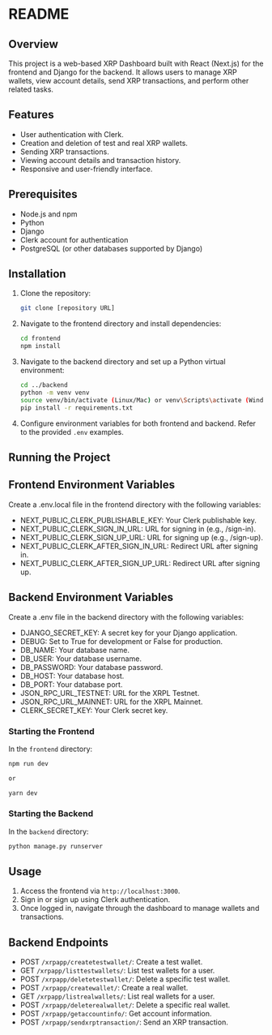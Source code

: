 # README 

## Overview

This project is a web-based XRP Dashboard built with React (Next.js) for the frontend and Django for the backend. It allows users to manage XRP wallets, view account details, send XRP transactions, and perform other related tasks.

## Features

- User authentication with Clerk.
- Creation and deletion of test and real XRP wallets.
- Sending XRP transactions.
- Viewing account details and transaction history.
- Responsive and user-friendly interface.

## Prerequisites

- Node.js and npm
- Python
- Django
- Clerk account for authentication
- PostgreSQL (or other databases supported by Django)

## Installation

1. Clone the repository:
   ```sh
   git clone [repository URL]
   ```
2. Navigate to the frontend directory and install dependencies:
   ```sh
   cd frontend
   npm install
   ```
3. Navigate to the backend directory and set up a Python virtual environment:
   ```sh
   cd ../backend
   python -m venv venv
   source venv/bin/activate (Linux/Mac) or venv\Scripts\activate (Windows)
   pip install -r requirements.txt
   ```
4. Configure environment variables for both frontend and backend. Refer to the provided `.env` examples.

## Running the Project

## Frontend Environment Variables

Create a .env.local file in the frontend directory with the following variables:

- NEXT_PUBLIC_CLERK_PUBLISHABLE_KEY: Your Clerk publishable key.
- NEXT_PUBLIC_CLERK_SIGN_IN_URL: URL for signing in (e.g., /sign-in).
- NEXT_PUBLIC_CLERK_SIGN_UP_URL: URL for signing up (e.g., /sign-up).
- NEXT_PUBLIC_CLERK_AFTER_SIGN_IN_URL: Redirect URL after signing in.
- NEXT_PUBLIC_CLERK_AFTER_SIGN_UP_URL: Redirect URL after signing up.

## Backend Environment Variables

Create a .env file in the backend directory with the following variables:

- DJANGO_SECRET_KEY: A secret key for your Django application.
- DEBUG: Set to True for development or False for production.
- DB_NAME: Your database name.
- DB_USER: Your database username.
- DB_PASSWORD: Your database password.
- DB_HOST: Your database host.
- DB_PORT: Your database port.
- JSON_RPC_URL_TESTNET: URL for the XRPL Testnet.
- JSON_RPC_URL_MAINNET: URL for the XRPL Mainnet.
- CLERK_SECRET_KEY: Your Clerk secret key.

### Starting the Frontend

In the `frontend` directory:

```sh
npm run dev

or

yarn dev
```

### Starting the Backend

In the `backend` directory:

```sh
python manage.py runserver
```

## Usage

1. Access the frontend via `http://localhost:3000`.
2. Sign in or sign up using Clerk authentication.
3. Once logged in, navigate through the dashboard to manage wallets and transactions.

## Backend Endpoints

- POST `/xrpapp/createtestwallet/`: Create a test wallet.
- GET `/xrpapp/listtestwallets/`: List test wallets for a user.
- POST `/xrpapp/deletetestwallet/`: Delete a specific test wallet.
- POST `/xrpapp/createwallet/`: Create a real wallet.
- GET `/xrpapp/listrealwallets/`: List real wallets for a user.
- POST `/xrpapp/deleterealwallet/`: Delete a specific real wallet.
- POST `/xrpapp/getaccountinfo/`: Get account information.
- POST `/xrpapp/sendxrptransaction/`: Send an XRP transaction.

